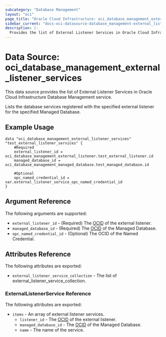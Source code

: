 ```yaml
---
subcategory: "Database Management"
layout: "oci"
page_title: "Oracle Cloud Infrastructure: oci_database_management_external_listener_services"
sidebar_current: "docs-oci-datasource-database_management-external_listener_services"
description: |-
  Provides the list of External Listener Services in Oracle Cloud Infrastructure Database Management service
---
```


# Data Source: oci_database_management_external_listener_services
This data source provides the list of External Listener Services in Oracle Cloud Infrastructure Database Management service.

Lists the database services registered with the specified external listener
for the specified Managed Database.


## Example Usage

```hcl
data "oci_database_management_external_listener_services" "test_external_listener_services" {
	#Required
	external_listener_id = oci_database_management_external_listener.test_external_listener.id
	managed_database_id = oci_database_management_managed_database.test_managed_database.id

	#Optional
	opc_named_credential_id = var.external_listener_service_opc_named_credential_id
}
```

## Argument Reference

The following arguments are supported:

* `external_listener_id` - (Required) The [OCID](https://docs.cloud.oracle.com/iaas/Content/General/Concepts/identifiers.htm) of the external listener.
* `managed_database_id` - (Required) The [OCID](https://docs.cloud.oracle.com/iaas/Content/General/Concepts/identifiers.htm) of the Managed Database.
* `opc_named_credential_id` - (Optional) The OCID of the Named Credential.


## Attributes Reference

The following attributes are exported:

* `external_listener_service_collection` - The list of external_listener_service_collection.

### ExternalListenerService Reference

The following attributes are exported:

* `items` - An array of external listener services.
	* `listener_id` - The [OCID](https://docs.cloud.oracle.com/iaas/Content/General/Concepts/identifiers.htm) of the external listener.
	* `managed_database_id` - The [OCID](https://docs.cloud.oracle.com/iaas/Content/General/Concepts/identifiers.htm) of the Managed Database.
	* `name` - The name of the service.

